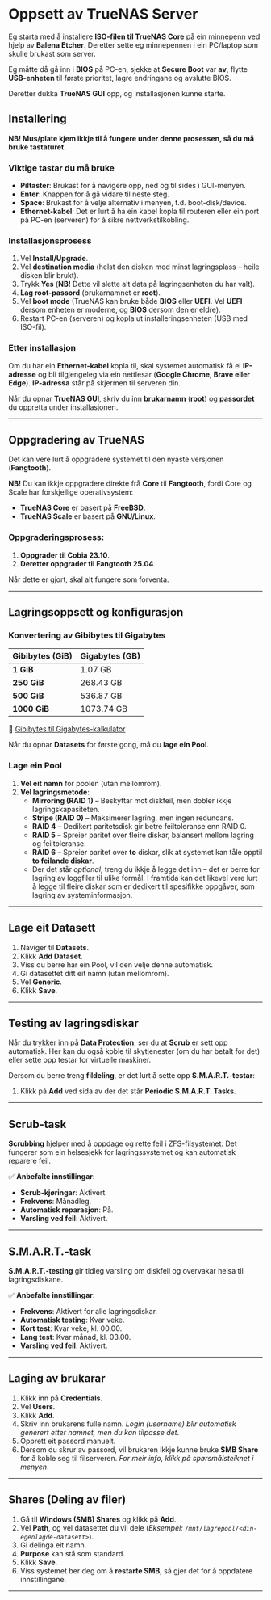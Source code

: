 # Oppsett av TrueNAS Server

Eg starta med å installere **ISO-filen til TrueNAS Core** på ein minnepenn ved hjelp av **Balena Etcher**. Deretter sette eg minnepennen i ein PC/laptop som skulle brukast som server.

Eg måtte då gå inn i **BIOS** på PC-en, sjekke at **Secure Boot** var **av**, flytte **USB-enheten** til første prioritet, lagre endringane og avslutte BIOS.

Deretter dukka **TrueNAS GUI** opp, og installasjonen kunne starte.

## Installering

**NB! Mus/plate kjem ikkje til å fungere under denne prosessen, så du må bruke tastaturet.**

### Viktige tastar du må bruke
- **Piltaster**: Brukast for å navigere opp, ned og til sides i GUI-menyen.
- **Enter**: Knappen for å gå vidare til neste steg.
- **Space**: Brukast for å velje alternativ i menyen, t.d. boot-disk/device.
- **Ethernet-kabel**: Det er lurt å ha ein kabel kopla til routeren eller ein port på PC-en (serveren) for å sikre nettverkstilkobling.

### Installasjonsprosess
1. Vel **Install/Upgrade**.
2. Vel **destination media** (helst den disken med minst lagringsplass – heile disken blir brukt).
3. Trykk **Yes** (**NB!** Dette vil slette alt data på lagringsenheten du har valt).
4. **Lag root-passord** (brukarnamnet er **root**).
5. Vel **boot mode** (TrueNAS kan bruke både **BIOS** eller **UEFI**. Vel **UEFI** dersom enheten er moderne, og **BIOS** dersom den er eldre).
6. Restart PC-en (serveren) og kopla ut installeringsenheten (USB med ISO-fil).

### Etter installasjon
Om du har ein **Ethernet-kabel** kopla til, skal systemet automatisk få ei **IP-adresse** og bli tilgjengeleg via ein nettlesar (**Google Chrome, Brave eller Edge**). **IP-adressa** står på skjermen til serveren din.

Når du opnar **TrueNAS GUI**, skriv du inn **brukarnamn** (**root**) og **passordet** du oppretta under installasjonen.

---

## Oppgradering av TrueNAS

Det kan vere lurt å oppgradere systemet til den nyaste versjonen (**Fangtooth**). 

**NB!** Du kan ikkje oppgradere direkte frå **Core** til **Fangtooth**, fordi Core og Scale har forskjellige operativsystem:
- **TrueNAS Core** er basert på **FreeBSD**.
- **TrueNAS Scale** er basert på **GNU/Linux**.

### Oppgraderingsprosess:
1. **Oppgrader til Cobia 23.10**.
2. **Deretter oppgrader til Fangtooth 25.04**.

Når dette er gjort, skal alt fungere som forventa.

---

## Lagringsoppsett og konfigurasjon

### **Konvertering av Gibibytes til Gigabytes**
| Gibibytes (GiB) | Gigabytes (GB) |
| -------------- | -------------- |
| **1 GiB** | 1.07 GB |
| **250 GiB** | 268.43 GB |
| **500 GiB** | 536.87 GB |
| **1000 GiB** | 1073.74 GB |

🔗 [Gibibytes til Gigabytes-kalkulator](https://www.gbmb.org/gib-to-gb)

Når du opnar **Datasets** for første gong, må du **lage ein Pool**. 

### **Lage ein Pool**
1. **Vel eit namn** for poolen (utan mellomrom).
2. **Vel lagringsmetode**:
   - **Mirroring (RAID 1)** – Beskyttar mot diskfeil, men dobler ikkje lagringskapasiteten.
   - **Stripe (RAID 0)** – Maksimerer lagring, men ingen redundans.
   - **RAID 4** – Dedikert paritetsdisk gir betre feiltoleranse enn RAID 0.
   - **RAID 5** – Spreier paritet over fleire diskar, balansert mellom lagring og feiltoleranse.
   - **RAID 6** – Spreier paritet over **to** diskar, slik at systemet kan tåle opptil **to feilande diskar**.
   - Der det står *optional*, treng du ikkje å legge det inn – det er berre for lagring av loggfiler til ulike formål. I framtida kan det likevel vere lurt å legge til fleire diskar som er dedikert til spesifikke oppgåver, som lagring av systeminformasjon.

---

## **Lage eit Datasett**
1. Naviger til **Datasets**.
2. Klikk **Add Dataset**.
3. Viss du berre har ein Pool, vil den velje denne automatisk.
4. Gi datasettet ditt eit namn (utan mellomrom).
5. Vel **Generic**.
6. Klikk **Save**.

---

## **Testing av lagringsdiskar**
Når du trykker inn på **Data Protection**, ser du at **Scrub** er sett opp automatisk. Her kan du også koble til skytjenester (om du har betalt for det) eller sette opp testar for virtuelle maskiner. 

Dersom du berre treng **fildeling**, er det lurt å sette opp **S.M.A.R.T.-testar**:
1. Klikk på **Add** ved sida av der det står **Periodic S.M.A.R.T. Tasks**.

---

## **Scrub-task**
**Scrubbing** hjelper med å oppdage og rette feil i ZFS-filsystemet. Det fungerer som ein helsesjekk for lagringssystemet og kan automatisk reparere feil.

✅ **Anbefalte innstillingar**:
- **Scrub-kjøringar**: Aktivert.
- **Frekvens**: Månadleg.
- **Automatisk reparasjon**: På.
- **Varsling ved feil**: Aktivert.

---

## **S.M.A.R.T.-task**
**S.M.A.R.T.-testing** gir tidleg varsling om diskfeil og overvakar helsa til lagringsdiskane.

✅ **Anbefalte innstillingar**:
- **Frekvens**: Aktivert for alle lagringsdiskar.
- **Automatisk testing**: Kvar veke.
- **Kort test**: Kvar veke, kl. 00.00.
- **Lang test**: Kvar månad, kl. 03.00.
- **Varsling ved feil**: Aktivert.

---

## **Laging av brukarar**
1. Klikk inn på **Credentials**.
2. Vel **Users**.
3. Klikk **Add**.
4. Skriv inn brukarens fulle namn. *Login (username) blir automatisk generert etter namnet, men du kan tilpasse det*.
5. Opprett eit passord manuelt.
6. Dersom du skrur av passord, vil brukaren ikkje kunne bruke **SMB Share** for å koble seg til filserveren. *For meir info, klikk på spørsmålsteiknet i menyen*.

---

## **Shares (Deling av filer)**
1. Gå til **Windows (SMB) Shares** og klikk på **Add**.
2. Vel **Path**, og vel datasettet du vil dele (*Eksempel: `/mnt/lagrepool/<din-egenlagde-datasett>`*).
3. Gi delinga eit namn.
4. **Purpose** kan stå som standard.
5. Klikk **Save**.
6. Viss systemet ber deg om å **restarte SMB**, så gjer det for å oppdatere innstillingane.

---

